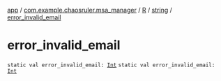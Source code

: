 [app](../../../index.md) / [com.example.chaosruler.msa_manager](../../index.md) / [R](../index.md) / [string](index.md) / [error_invalid_email](.)

# error_invalid_email

`static val error_invalid_email: `[`Int`](https://kotlinlang.org/api/latest/jvm/stdlib/kotlin/-int/index.html)
`static val error_invalid_email: `[`Int`](https://kotlinlang.org/api/latest/jvm/stdlib/kotlin/-int/index.html)